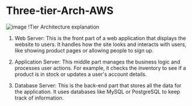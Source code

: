 # Three-tier-Arch-AWS

![image](https://github.com/user-attachments/assets/fb77c7e9-f113-41a9-965c-251a36561341)
!Tier Architecture explanation
1. Web Server: This is the front part of a web application that displays the website to users. It handles how the site looks and interacts with users, like showing product pages or allowing people to sign up.

2. Application Server: This middle part manages the business logic and processes user actions. For example, it checks the inventory to see if a product is in stock or updates a user's account details.

3. Database Server: This is the back-end part that stores all the data for the application. It uses databases like MySQL or PostgreSQL to keep track of information.
